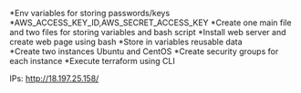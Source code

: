 *Env variables for storing passwords/keys
 *AWS_ACCESS_KEY_ID,AWS_SECRET_ACCESS_KEY 
*Create one main file and two files for storing variables and bash 
script
*Install web server and create web page using bash 
*Store in variables reusable data  
*Create two instances Ubuntu and CentOS
*Create security groups for each instance
*Execute terraform using CLI 

IPs: http://18.197.25.158/
